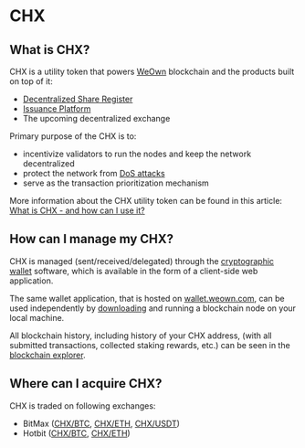 # CHX


## What is CHX?

CHX is a utility token that powers [WeOwn](https://weown.com) blockchain and the products built on top of it:

- [Decentralized Share Register](https://dsr.weown.com)
- [Issuance Platform](https://fast.weown.com)
- The upcoming decentralized exchange

Primary purpose of the CHX is to:

- incentivize validators to run the nodes and keep the network decentralized
- protect the network from [DoS attacks](https://en.wikipedia.org/wiki/Denial-of-service_attack)
- serve as the transaction prioritization mechanism

More information about the CHX utility token can be found in this article: [What is CHX - and how can I use it?](https://medium.com/@ownmarket/what-is-chx-and-how-can-i-use-it-91bf3552f183)


## How can I manage my CHX?

CHX is managed (sent/received/delegated) through the [cryptographic wallet](https://wallet.weown.com) software, which is available in the form of a client-side web application.

The same wallet application, that is hosted on [wallet.weown.com](https://wallet.weown.com), can be used independently by [downloading](https://github.com/OwnMarket/OwnBlockchain/blob/master/Docs/Nodes/NodeSetup.md#simple-deployment) and running a blockchain node on your local machine.

All blockchain history, including history of your CHX address, (with all submitted transactions, collected staking rewards, etc.) can be seen in the [blockchain explorer](https://explorer.weown.com).


## Where can I acquire CHX?

CHX is traded on following exchanges:

- BitMax ([CHX/BTC](https://bitmax.io/#/trade/btc/chx), [CHX/ETH](https://bitmax.io/#/trade/eth/chx), [CHX/USDT](https://bitmax.io/#/trade/usdt/chx))
- Hotbit ([CHX/BTC](https://www.hotbit.io/exchange?symbol=CHX_BTC), [CHX/ETH](https://www.hotbit.io/exchange?symbol=CHX_ETH))
